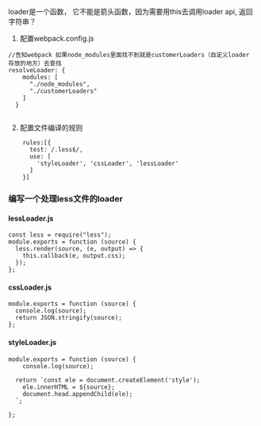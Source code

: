 loader是一个函数， 它不能是箭头函数，因为需要用this去调用loader api,
返回字符串？

1. 配置webpack.config.js
```
//告知webpack 如果node_modules里面找不到就是customerLoaders（自定义loader 存放的地方）去查找
resolveLoader: {
    modules: [
      "./node_modules", 
      "./customerLoaders"
    ]
  }
  
```
2. 配置文件编译的规则

```
    rules:[{
      test: /.less$/,
      use: [
        'styleLoader', 'cssLoader', 'lessLoader'
      ]
    }]
```

### 编写一个处理less文件的loader

#### lessLoader.js
```
const less = require("less");
module.exports = function (source) {
  less.render(source, (e, output) => {
    this.callback(e, output.css);
  });
};

```
#### cssLoader.js
```
module.exports = function (source) {
  console.log(source);
  return JSON.stringify(source);
};

```
#### styleLoader.js
```
module.exports = function (source) {
    console.log(source);

  return `const ele = document.createElement('style');
    ele.innerHTML = ${source};
    document.head.appendChild(ele);
  `;
 
};
```

